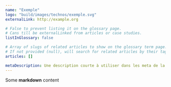 ```yaml
---
name: "Exemple"
logo: "build/images/technos/exemple.svg"
externalLink: http://example.org

# False to prevent listing it on the glossary page.
# Cans till be externalLinked from articles or case studies.
listInGlossary: false

# Array of slugs of related articles to show on the glossary term page.
# If not provided (null), will search for related articles by their tags.
articles: []

metaDescription: Une description courte à utiliser dans les meta de la page
---
```


Some **markdown** content

